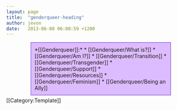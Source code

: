 ```yaml
---
layout: page
title:  "genderqueer-heading"
author: jevon
date:   2013-06-08 06:08:59 +1200
---
```


<span class="genderqueer">
*[[Genderqueer]]:*
* [[Genderqueer/What is?]]
* [[Genderqueer/Am I?]]
* [[Genderqueer/Transition]]
* [[Genderqueer/Transgender]]
* [[Genderqueer/Support]]
* [[Genderqueer/Resources]]
* [[Genderqueer/Feminism]]
* [[Genderqueer/Being an Ally]]
</span><style>.genderqueer { display: block; border: 1px solid #63c; background: #dbf; margin: 5px auto; padding: 10px; width: 70%; } .genderqueer ul { display: inline; list-style: none; text-align: center; font-size: 120%; margin: 0; padding: 0; } .genderqueer li { display: inline-block; margin: 0; padding: 0; } .genderqueer a { color: #309; text-decoration: none; } .genderqueer a:hover { color: #206; text-decoration: underline; } .genderqueer li+li:before { content: '-'; padding-left: 5px; padding-right: 10px; </style>[[Category:Template]]